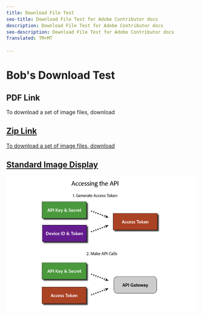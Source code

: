 ```yaml
---
title: Download File Test
seo-title: Download File Test for Adobe Contributor docs
description: Download File Test for Adobe Contributor docs
seo-description: Download File Test for Adobe Contributor docs
Translated: TM+MT

---
```



# Bob's Download Test

## PDF Link

To download a set of image files, download <a href="assets/Publish_Workflow.pdf" download="Publish_Workflow">

<!--
![PDF download](assets/Publish_Workflow.pdf)
![PDF download](assets/test-images.zip)
-->

## Zip Link

To download a set of image files, download <a href="assets/test-images.zip" download="test-images">

## Standard Image Display

![Access API Image](assets/access_api.png)

